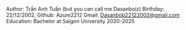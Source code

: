 Author: Trần Anh Tuấn (but you can call me Dasanboiz)
Birthday: 22/12/2002, Github: Azure2212
Gmail: Dasanbob22122002@gmail.com
Education: Bachelor at Saigon University 2020-2025
